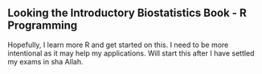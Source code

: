 ## Looking the Introductory Biostatistics Book - R Programming

Hopefully, I learn  more R and get started on this. I need to be more intentional as it may help my applications. Will start this after I have settled my exams in sha Allah. 
